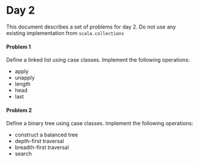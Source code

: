 Day 2
==

This document describes a set of problems for day 2. Do not use any existing implementation from `scala.collections`

#### Problem 1
Define a linked list using case classes. Implement the following operations:
 - apply
 - unapply
 - length
 - head
 - last

#### Problem 2
Define a binary tree using case classes. Implement the following operations:
 - construct a balanced tree
 - depth-first traversal
 - breadth-first traversal
 - search
